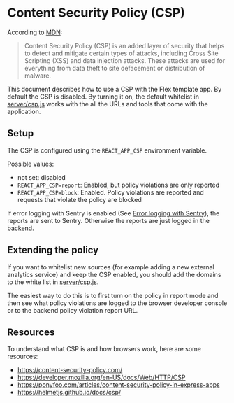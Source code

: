 # Content Security Policy (CSP)

According to [MDN](https://developer.mozilla.org/en-US/docs/Web/HTTP/CSP):

> Content Security Policy (CSP) is an added layer of security that helps to detect and mitigate
> certain types of attacks, including Cross Site Scripting (XSS) and data injection attacks. These
> attacks are used for everything from data theft to site defacement or distribution of malware.

This document describes how to use a CSP with the Flex template app. By default the CSP is disabled.
By turning it on, the default whitelist in [server/csp.js](../server/csp.js) works with the all the
URLs and tools that come with the application.

## Setup

The CSP is configured using the `REACT_APP_CSP` environment variable.

Possible values:

* not set: disabled
* `REACT_APP_CSP=report`: Enabled, but policy violations are only reported
* `REACT_APP_CSP=block`: Enabled. Policy violations are reported and requests that violate the
  policy are blocked

If error logging with Sentry is enabled (See [Error logging with Sentry](sentry.md)), the reports
are sent to Sentry. Otherwise the reports are just logged in the backend.

## Extending the policy

If you want to whitelist new sources (for example adding a new external analytics service) and keep
the CSP enabled, you should add the domains to the white list in [server/csp.js](../server/csp.js).

The easiest way to do this is to first turn on the policy in report mode and then see what policy
violations are logged to the browser developer console or to the backend policy violation report
URL.

## Resources

To understand what CSP is and how browsers work, here are some resources:

* https://content-security-policy.com/
* https://developer.mozilla.org/en-US/docs/Web/HTTP/CSP
* https://ponyfoo.com/articles/content-security-policy-in-express-apps
* https://helmetjs.github.io/docs/csp/
